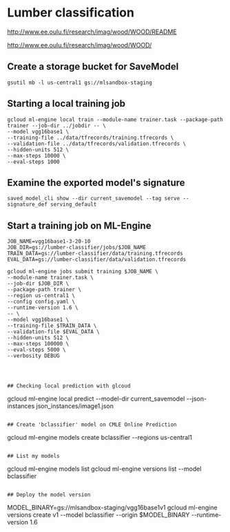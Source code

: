 # Lumber classification

http://www.ee.oulu.fi/research/imag/wood/WOOD/README

http://www.ee.oulu.fi/research/imag/wood/WOOD/


## Create a storage bucket for SaveModel
```
gsutil mb -l us-central1 gs://mlsandbox-staging
```


## Starting a local training job
```
gcloud ml-engine local train --module-name trainer.task --package-path trainer --job-dir ../jobdir -- \
--model vgg16base1 \
--training-file ../data/tfrecords/training.tfrecords \
--validation-file ../data/tfrecords/validation.tfrecords \
--hidden-units 512 \
--max-steps 10000 \
--eval-steps 1000
```

## Examine the exported model's signature
```
saved_model_cli show --dir current_savemodel --tag serve --signature_def serving_default
```

## Start a training job on ML-Engine
```
JOB_NAME=vgg16base1-3-20-10
JOB_DIR=gs://lumber-classifier/jobs/$JOB_NAME
TRAIN_DATA=gs://lumber-classifier/data/training.tfrecords
EVAL_DATA=gs://lumber-classifier/data/validation.tfrecords

gcloud ml-engine jobs submit training $JOB_NAME \
--module-name trainer.task \
--job-dir $JOB_DIR \
--package-path trainer \
--region us-central1 \
--config config.yaml \
--runtime-version 1.6 \
-- \
--model vgg16base1 \
--training-file $TRAIN_DATA \
--validation-file $EVAL_DATA \
--hidden-units 512 \
--max-steps 100000 \
--eval-steps 5000 \
--verbosity DEBUG




## Checking local prediction with glcoud

```
gcloud ml-engine local predict --model-dir current_savemodel --json-instances json_instances/image1.json
```

## Create 'bclassifier' model on CMLE Online Prediction

```
gcloud ml-engine models create bclassifier --regions us-central1
```

## List my models

```
gcloud ml-engine models list
gcloud ml-engine versions list --model bclassifier
```

## Deploy the model version
```
MODEL_BINARY=gs://mlsandbox-staging/vgg16base1v1
gcloud ml-engine versions create v1 --model bclassifier --origin $MODEL_BINARY --runtime-version 1.6
```
